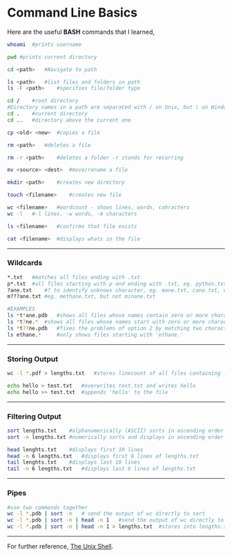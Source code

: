 ﻿# Command Line Basics
Here are the useful **BASH** commands that I learned,
```bash
whoami	#prints username
```
```bash
pwd	#prints current directory
```
```bash
cd <path>	#Navigate to path
```
```bash
ls <path>	#list files and folders in path
ls -F <path>	#specifies file/folder type
```
```bash
cd / 	#root directory
#Directory names in a path are separated with / on Unix, but \ on Windows
cd . 	#current directory
cd .. 	#directory above the current one
```
```bash
cp <old> <new>	#copies a file
```
```bash
rm <path>	#deletes a file
```
```bash
rm -r <path>	#deletes a folder -r stands for recurring
```
```bash
mv <source> <dest>	#move/rename a file
```
```bash
mkdir <path>	#creates new directory
```
```bash
touch <filename>	#creates new file
```
```bash
wc <filename>	#wordcount - shows lines, words, cahracters
wc -l	#-l lines, -w words, -m characters
```
```bash
ls <filename>	#confirms that file exists
```
```bash
cat <filename>	#displays whats in the file
```
---
### Wildcards
```bash
*.txt	#matches all files ending with .txt
p*.txt	#all files starting with p and ending with .txt, eg. python.txt, procrastination.txt, etc.
?ane.txt	#? to identify unknows character, eg. mane.txt, cane.txt, etc. But not chane.txt
m???ane.txt	#eg. methane.txt, but not minane.txt

#EXAMPLES
ls *t*ane.pdb	#shows all files whose names contain zero or more characters (*) followed by the letter t, then zero or more characters (*) followed by ane.pdb. This gives ethane.pdb methane.pdb octane.pdb pentane.pdb.
ls *t?ne.*	#shows all files whose names start with zero or more characters (*) followed by the letter t, then a single character (?), then ne. followed by zero or more characters (*). This will give us octane.pdb and pentane.pdb but doesn’t match anything which ends in thane.pdb.
ls *t??ne.pdb	#fixes the problems of option 2 by matching two characters (??) between t and ne. This is the solution.
ls ethane.*		#only shows files starting with 'ethane.'
```
---
### Storing Output
```bash
wc -l *.pdf > lengths.txt	#stores linecount of all files containing .pdf into lengths.txt
```
```bash
echo hello > test.txt	#overwrites test.txt and writes hello
echo hello >> test.txt	#appends 'hello' to the file
```
---
### Filtering Output
```bash
sort lengths.txt	#alphanumerically (ASCII) sorts in ascending order
sort -n lengths.txt	#numerically sorts and displays in ascending order
```
```bash
head lenghts.txt	#displays first 10 lines
head -n 6 lengths.txt	#displays first 6 lines of lengths.txt 
tail lenghts.txt	#displays last 10 lines
tail -n 6 lengths.txt	#displays last 6 lines of lengths.txt 
```
---
### Pipes
```bash
#use two commands together
wc -l *.pdb | sort -n	# send the output of wc directly to sort
wc -l *.pdb | sort -n | head -n 1	#send the output of wc directly to sort, and then send the resulting output to head
wc -l *.pdb | sort -n | head -n 1 > lengths.txt	 #stores into lengths.txt
```
---
For further reference, [The Unix Shell](https://swcarpentry.github.io/shell-novice/).

